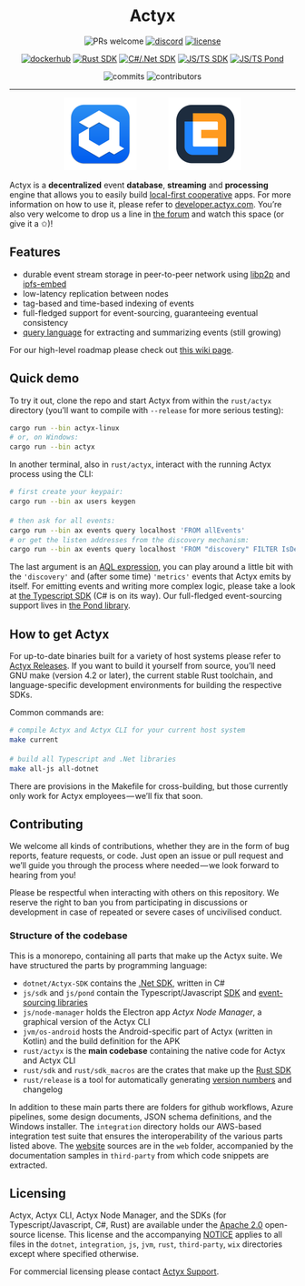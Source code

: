 <div align="center">

# Actyx

![PRs welcome](https://img.shields.io/badge/PRs-welcome-brightgreen.svg?style=flat-square)
[![discord](https://img.shields.io/discord/697349510409617408?style=flat-square)](https://discord.gg/262yJhc)
[![license](https://img.shields.io/crates/l/actyx_sdk?style=flat-square)](#licensing)

[![dockerhub](https://img.shields.io/docker/v/actyx/actyx/latest?label=Actyx%20version&style=flat-square)](https://hub.docker.com/repository/docker/actyx/actyx)
[![Rust SDK](https://img.shields.io/crates/v/actyx_sdk?label=Rust%20SDK&style=flat-square)](https://crates.io/crates/actyx_sdk)
[![C#/.Net SDK](https://img.shields.io/nuget/v/Actyx.Sdk?label=C%23%2F.Net%20SDK&style=flat-square)](https://www.nuget.org/packages/Actyx.Sdk/)
[![JS/TS SDK](https://img.shields.io/npm/v/@actyx/sdk?label=JS%2FTS%20SDK&style=flat-square)](https://www.npmjs.com/package/@actyx/sdk)
[![JS/TS Pond](https://img.shields.io/npm/v/@actyx/pond?label=JS%2FTS%20Pond&style=flat-square)](https://www.npmjs.com/package/@actyx/pond)

![commits](https://img.shields.io/github/commit-activity/m/Actyx/Actyx?style=flat-square)
![contributors](https://img.shields.io/github/contributors/Actyx/Actyx?style=flat-square)

---

<img src="web/Actyx-Icon-Transparent.svg" height="128pt" />    <a href="https://www.local-first-cooperation.org/"><img src="web/lfc-logo.svg" height="128pt" /></a>
</div>

Actyx is a **decentralized** event **database**, **streaming** and **processing** engine that allows you to easily build [local-first cooperative](https://www.local-first-cooperation.org/) apps.
For more information on how to use it, please refer to [developer.actyx.com](https://developer.actyx.com).
You’re also very welcome to drop us a line in [the forum](https://community.actyx.com/) and watch this space (or give it a ✩)!

## Features

- durable event stream storage in peer-to-peer network using [libp2p](https://github.com/libp2p/rust-libp2p) and [ipfs-embed](https://github.com/ipfs-rust/ipfs-embed)
- low-latency replication between nodes
- tag-based and time-based indexing of events
- full-fledged support for event-sourcing, guaranteeing eventual consistency
- [query language](https://developer.actyx.com/docs/reference/aql) for extracting and summarizing events (still growing)

For our high-level roadmap please check out [this wiki page](https://github.com/Actyx/Actyx/wiki/Roadmap).

## Quick demo

To try it out, clone the repo and start Actyx from within the `rust/actyx` directory (you’ll want to compile with `--release` for more serious testing):

```sh
cargo run --bin actyx-linux
# or, on Windows:
cargo run --bin actyx
```

In another terminal, also in `rust/actyx`, interact with the running Actyx process using the CLI:

```sh
# first create your keypair:
cargo run --bin ax users keygen

# then ask for all events:
cargo run --bin ax events query localhost 'FROM allEvents'
# or get the listen addresses from the discovery mechanism:
cargo run --bin ax events query localhost 'FROM "discovery" FILTER IsDefined(_.NewListenAddr) SELECT _.NewListenAddr[1]'
```

The last argument is an [AQL expression](https://developer.actyx.com/docs/reference/aql), you can play around a little bit with the `'discovery'` and (after some time) `'metrics'` events that Actyx emits by itself.
For emitting events and writing more complex logic, please take a look at [the Typescript SDK](js/sdk/README.md) (C# is on its way).
Our full-fledged event-sourcing support lives in [the Pond library](js/pond/README.md).

## How to get Actyx

For up-to-date binaries built for a variety of host systems please refer to [Actyx Releases](https://developer.actyx.com/releases).
If you want to build it yourself from source, you’ll need GNU make (version 4.2 or later), the current stable Rust toolchain, and language-specific development environments for building the respective SDKs.

Common commands are:

```sh
# compile Actyx and Actyx CLI for your current host system
make current

# build all Typescript and .Net libraries
make all-js all-dotnet
```

There are provisions in the Makefile for cross-building, but those currently only work for Actyx employees — we’ll fix that soon.

## Contributing

We welcome all kinds of contributions, whether they are in the form of bug reports, feature requests, or code.
Just open an issue or pull request and we’ll guide you through the process where needed — we look forward to hearing from you!

Please be respectful when interacting with others on this repository.
We reserve the right to ban you from participating in discussions or development in case of repeated or severe cases of uncivilised conduct.

### Structure of the codebase

This is a monorepo, containing all parts that make up the Actyx suite.
We have structured the parts by programming language:

- `dotnet/Actyx-SDK` contains the [.Net SDK](https://www.nuget.org/packages/Actyx.Sdk/), written in C#
- `js/sdk` and `js/pond` contain the Typescript/Javascript [SDK](https://www.npmjs.com/package/@actyx/sdk) and [event-sourcing libraries](https://www.npmjs.com/package/@actyx/pond)
- `js/node-manager` holds the Electron app _Actyx Node Manager_, a graphical version of the Actyx CLI
- `jvm/os-android` hosts the Android-specific part of Actyx (written in Kotlin) and the build definition for the APK
- `rust/actyx` is the **main codebase** containing the native code for Actyx and Actyx CLI
- `rust/sdk` and `rust/sdk_macros` are the crates that make up the [Rust SDK](https://crates.io/crates/actyx_sdk)
- `rust/release` is a tool for automatically generating [version numbers](versions) and changelog

In addition to these main parts there are folders for github workflows, Azure pipelines, some design documents, JSON schema definitions, and the Windows installer.
The `integration` directory holds our AWS-based integration test suite that ensures the interoperability of the various parts listed above.
The [website](https://developer.actyx.com) sources are in the `web` folder, accompanied by the documentation samples in `third-party` from which code snippets are extracted.

## Licensing

Actyx, Actyx CLI, Actyx Node Manager, and the SDKs (for Typescript/Javascript, C#, Rust) are available under the [Apache 2.0](LICENSE.Apache_2.0) open-source license. This license and the accompanying [NOTICE](NOTICE) applies to all files in the `dotnet`, `integration`, `js`, `jvm`, `rust`, `third-party`, `wix` directories except where specified otherwise.

For commercial licensing please contact [Actyx Support](https://www.actyx.com/enterprise).
